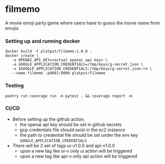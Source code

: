 # filmemo
A movie emoji party game where users have to guess the movie name from emojis


### Setting up and running docker

```shell
docker build -t platput/filmemo:1.0.0 .
docker create \
   -e OPENAI_API_KEY=<actual openai api key> \
   -e GOOGLE_APPLICATION_CREDENTIALS=/tmp/keys/g-secret.json \
   -v $GOOGLE_APPLICATION_CREDENTIALS:/tmp/keys/g-secret.json:ro \
   --name filmemo -p8081:8080 platput/filmemo 
```

### Testing
```shell
poetry run coverage run -m pytest . && coverage report -m
```

### CI/CD
- Before setting up the github action, 
  - the openai api key should be set in github secrets
  - gcp credentials file should exist in the ec2 instance
  - the path to credential file should be set under the env key `GOOGLE_APPLICATION_CREDENTIALS`
- There will be 2 set of tags ui-v1.0.0 and api-v1.0.0
  - upon a new tag like ui-v only ui action will be triggered
  - upon a new tag like api-v only api action will be triggered